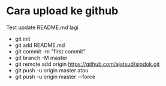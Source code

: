 # Cara upload ke github

Test update README.md lagi

- git init
- git add README.md
- git commit -m "first commit"
- git branch -M master
- git remote add origin https://github.com/ajatsud/sipdok.git
- git push -u origin master
  atau
- git push -u origin master --force

